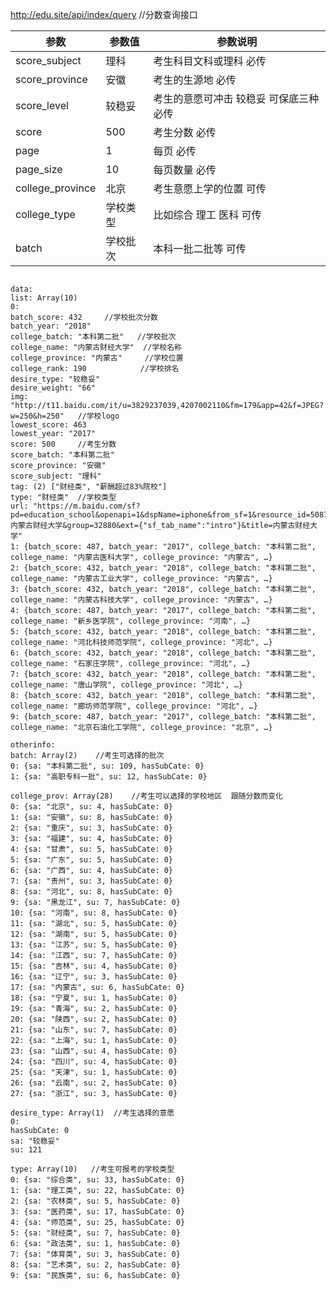 http://edu.site/api/index/query  //分数查询接口

参数|参数值|参数说明
---|--|--
score_subject|理科|考生科目文科或理科 必传
score_province|安徽|考生的生源地 必传
score_level|较稳妥|考生的意愿可冲击 较稳妥 可保底三种 必传
score|500|考生分数 必传
page|1|每页 必传
page_size|10|每页数量 必传
college_province|北京|考生意愿上学的位置 可传
college_type|学校类型|比如综合 理工 医科  可传
batch|学校批次|本科一批二批等 可传

<pre>
<code>
data:
list: Array(10)
0:
batch_score: 432     //学校批次分数
batch_year: "2018"
college_batch: "本科第二批"   //学校批次
college_name: "内蒙古财经大学"  //学校名称
college_province: "内蒙古"     //学校位置
college_rank: 190            //学校排名
desire_type: "较稳妥"
desire_weight: "66"
img: "http://t11.baidu.com/it/u=3829237039,4207002110&fm=179&app=42&f=JPEG?w=250&h=250"   //学校logo
lowest_score: 463
lowest_year: "2017"
score: 500     //考生分数
score_batch: "本科第二批"      
score_province: "安徽"
score_subject: "理科"
tag: (2) ["财经类", "薪酬超过83%院校"]  
type: "财经类"  //学校类型
url: "https://m.baidu.com/sf?pd=education_school&openapi=1&dspName=iphone&from_sf=1&resource_id=5087&word=内蒙古财经大学&group=32880&ext={"sf_tab_name":"intro"}&title=内蒙古财经大学"
1: {batch_score: 487, batch_year: "2017", college_batch: "本科第二批", college_name: "内蒙古医科大学", college_province: "内蒙古", …}
2: {batch_score: 432, batch_year: "2018", college_batch: "本科第二批", college_name: "内蒙古工业大学", college_province: "内蒙古", …}
3: {batch_score: 432, batch_year: "2018", college_batch: "本科第二批", college_name: "内蒙古科技大学", college_province: "内蒙古", …}
4: {batch_score: 487, batch_year: "2017", college_batch: "本科第二批", college_name: "新乡医学院", college_province: "河南", …}
5: {batch_score: 432, batch_year: "2018", college_batch: "本科第二批", college_name: "河北科技师范学院", college_province: "河北", …}
6: {batch_score: 432, batch_year: "2018", college_batch: "本科第二批", college_name: "石家庄学院", college_province: "河北", …}
7: {batch_score: 432, batch_year: "2018", college_batch: "本科第二批", college_name: "唐山学院", college_province: "河北", …}
8: {batch_score: 432, batch_year: "2018", college_batch: "本科第二批", college_name: "廊坊师范学院", college_province: "河北", …}
9: {batch_score: 487, batch_year: "2017", college_batch: "本科第二批", college_name: "北京石油化工学院", college_province: "北京", …}

otherinfo:
batch: Array(2)    //考生可选择的批次
0: {sa: "本科第二批", su: 109, hasSubCate: 0}
1: {sa: "高职专科一批", su: 12, hasSubCate: 0}

college_prov: Array(28)    //考生可以选择的学校地区  跟随分数而变化
0: {sa: "北京", su: 4, hasSubCate: 0}
1: {sa: "安徽", su: 8, hasSubCate: 0}
2: {sa: "重庆", su: 3, hasSubCate: 0}
3: {sa: "福建", su: 4, hasSubCate: 0}
4: {sa: "甘肃", su: 5, hasSubCate: 0}
5: {sa: "广东", su: 5, hasSubCate: 0}
6: {sa: "广西", su: 4, hasSubCate: 0}
7: {sa: "贵州", su: 3, hasSubCate: 0}
8: {sa: "河北", su: 8, hasSubCate: 0}
9: {sa: "黑龙江", su: 7, hasSubCate: 0}
10: {sa: "河南", su: 8, hasSubCate: 0}
11: {sa: "湖北", su: 5, hasSubCate: 0}
12: {sa: "湖南", su: 5, hasSubCate: 0}
13: {sa: "江苏", su: 5, hasSubCate: 0}
14: {sa: "江西", su: 7, hasSubCate: 0}
15: {sa: "吉林", su: 4, hasSubCate: 0}
16: {sa: "辽宁", su: 3, hasSubCate: 0}
17: {sa: "内蒙古", su: 6, hasSubCate: 0}
18: {sa: "宁夏", su: 1, hasSubCate: 0}
19: {sa: "青海", su: 2, hasSubCate: 0}
20: {sa: "陕西", su: 2, hasSubCate: 0}
21: {sa: "山东", su: 7, hasSubCate: 0}
22: {sa: "上海", su: 1, hasSubCate: 0}
23: {sa: "山西", su: 4, hasSubCate: 0}
24: {sa: "四川", su: 4, hasSubCate: 0}
25: {sa: "天津", su: 1, hasSubCate: 0}
26: {sa: "云南", su: 2, hasSubCate: 0}
27: {sa: "浙江", su: 3, hasSubCate: 0}

desire_type: Array(1)  //考生选择的意愿
0:
hasSubCate: 0
sa: "较稳妥"
su: 121

type: Array(10)   //考生可报考的学校类型
0: {sa: "综合类", su: 33, hasSubCate: 0}
1: {sa: "理工类", su: 22, hasSubCate: 0}
2: {sa: "农林类", su: 5, hasSubCate: 0}
3: {sa: "医药类", su: 17, hasSubCate: 0}
4: {sa: "师范类", su: 25, hasSubCate: 0}
5: {sa: "财经类", su: 7, hasSubCate: 0}
6: {sa: "政法类", su: 1, hasSubCate: 0}
7: {sa: "体育类", su: 3, hasSubCate: 0}
8: {sa: "艺术类", su: 2, hasSubCate: 0}
9: {sa: "民族类", su: 6, hasSubCate: 0}

</code>
</pre>
